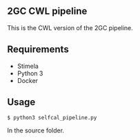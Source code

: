 2GC CWL pipeline
----------------

This is the CWL version of the 2GC pipeline.


Requirements
------------

* Stimela
* Python 3
* Docker


Usage
-----

```
$ python3 selfcal_pipeline.py
```

In the source folder.
